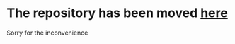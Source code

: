 # The repository has been moved [here](https://github.com/Hruthik0x/disptree)

Sorry for the inconvenience